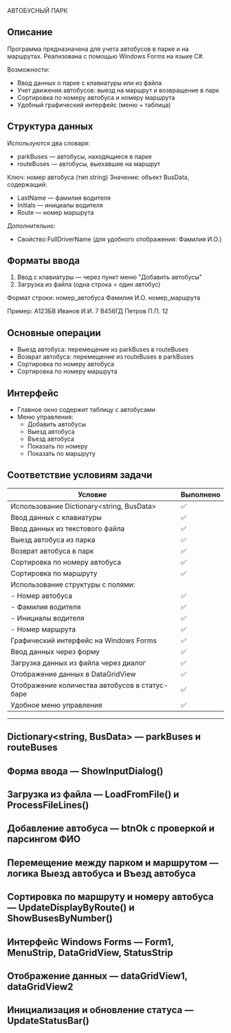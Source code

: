 АВТОБУСНЫЙ ПАРК

Описание
---------
Программа предназначена для учета автобусов в парке и на маршрутах. Реализована с помощью Windows Forms на языке C#.

Возможности:
- Ввод данных о парке с клавиатуры или из файла
- Учет движения автобусов: выезд на маршрут и возвращение в парк
- Сортировка по номеру автобуса и номеру маршрута
- Удобный графический интерфейс (меню + таблица)

Структура данных
----------------
Используются два словаря:
- parkBuses — автобусы, находящиеся в парке
- routeBuses — автобусы, выехавшие на маршрут

Ключ: номер автобуса (тип string)
Значение: объект BusData, содержащий:
  - LastName — фамилия водителя
  - Initials — инициалы водителя
  - Route — номер маршрута

Дополнительно:
  - Свойство FullDriverName (для удобного отображения: Фамилия И.О.)

Форматы ввода
-------------
1. Ввод с клавиатуры — через пункт меню "Добавить автобусы"
2. Загрузка из файла (одна строка = один автобус)

Формат строки:
  номер_автобуса Фамилия И.О. номер_маршрута

Пример:
  А123БВ Иванов И.И. 7
  В456ГД Петров П.П. 12

Основные операции
-----------------
- Выезд автобуса: перемещение из parkBuses в routeBuses
- Возврат автобуса: перемещение из routeBuses в parkBuses
- Сортировка по номеру автобуса
- Сортировка по номеру маршрута

Интерфейс
---------
- Главное окно содержит таблицу с автобусами
- Меню управления:
  - Добавить автобусы
  - Выезд автобуса
  - Въезд автобуса
  - Показать по номеру
  - Показать по маршруту

Соответствие условиям задачи
----------------------------
| Условие                                         | Выполнено |
|--------------------------------------------------|-----------|
| Использование Dictionary<string, BusData>        | ✅         |
| Ввод данных с клавиатуры                         | ✅         |
| Ввод данных из текстового файла                  | ✅         |
| Выезд автобуса из парка                          | ✅         |
| Возврат автобуса в парк                          | ✅         |
| Сортировка по номеру автобуса                    | ✅         |
| Сортировка по маршруту                           | ✅         |
| Использование структуры с полями:                |           |
|   - Номер автобуса                               | ✅         |
|   - Фамилия водителя                             | ✅         |
|   - Инициалы водителя                            | ✅         |
|   - Номер маршрута                               | ✅         |
| Графический интерфейс на Windows Forms           | ✅         |
| Ввод данных через форму                          | ✅         |
| Загрузка данных из файла через диалог            | ✅         |
| Отображение данных в DataGridView                | ✅         |
| Отображение количества автобусов в статус-баре   | ✅         |
| Удобное меню управления                          | ✅         |

----------------------------
Dictionary<string, BusData> — parkBuses и routeBuses
----------------------------
Форма ввода — ShowInputDialog()
----------------------------
Загрузка из файла — LoadFromFile() и ProcessFileLines()
----------------------------
Добавление автобуса — btnOk с проверкой и парсингом ФИО
----------------------------
Перемещение между парком и маршрутом — логика Выезд автобуса и Въезд автобуса
----------------------------
Сортировка по маршруту и номеру автобуса — UpdateDisplayByRoute() и ShowBusesByNumber()
----------------------------
Интерфейс Windows Forms — Form1, MenuStrip, DataGridView, StatusStrip
----------------------------
Отображение данных — dataGridView1, dataGridView2
----------------------------
Инициализация и обновление статуса — UpdateStatusBar()
----------------------------
